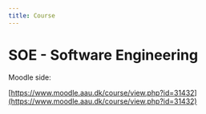 ```yaml
---
title: Course
---
```


# SOE - Software Engineering

Moodle side:

[https://www.moodle.aau.dk/course/view.php?id=31432](https://www.moodle.aau.dk/course/view.php?id=31432)

<br>